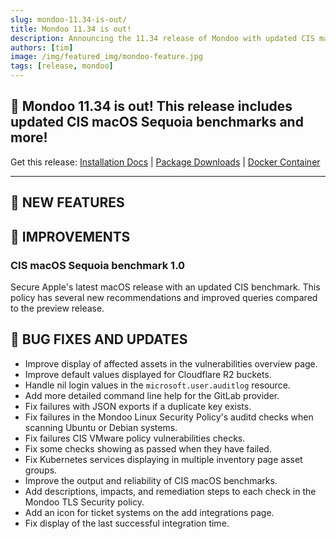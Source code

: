 ```yaml
---
slug: mondoo-11.34-is-out/
title: Mondoo 11.34 is out!
description: Announcing the 11.34 release of Mondoo with updated CIS macOS Sequoia benchmarks and more!
authors: [tim]
image: /img/featured_img/mondoo-feature.jpg
tags: [release, mondoo]
---
```


## 🥳 Mondoo 11.34 is out! This release includes updated CIS macOS Sequoia benchmarks and more!

Get this release: [Installation Docs](https://mondoo.com/docs/cnspec/) | [Package Downloads](https://releases.mondoo.com/cnspec/) | [Docker Container](https://hub.docker.com/r/mondoo/cnspec)

---

## 🎉 NEW FEATURES

## 🧹 IMPROVEMENTS

### CIS macOS Sequoia benchmark 1.0

Secure Apple's latest macOS release with an updated CIS benchmark. This policy has several new recommendations and improved queries compared to the preview release.

## 🐛 BUG FIXES AND UPDATES

- Improve display of affected assets in the vulnerabilities overview page.
- Improve default values displayed for Cloudflare R2 buckets.
- Handle nil login values in the `microsoft.user.auditlog` resource.
- Add more detailed command line help for the GitLab provider.
- Fix failures with JSON exports if a duplicate key exists.
- Fix failures in the Mondoo Linux Security Policy's auditd checks when scanning Ubuntu or Debian systems.
- Fix failures CIS VMware policy vulnerabilities checks.
- Fix some checks showing as passed when they have failed.
- Fix Kubernetes services displaying in multiple inventory page asset groups.
- Improve the output and reliability of CIS macOS benchmarks.
- Add descriptions, impacts, and remediation steps to each check in the Mondoo TLS Security policy.
- Add an icon for ticket systems on the add integrations page.
- Fix display of the last successful integration time.
